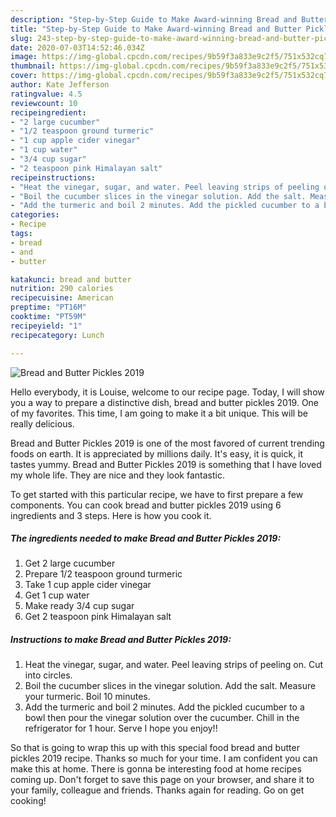 ```yaml
---
description: "Step-by-Step Guide to Make Award-winning Bread and Butter Pickles 2019"
title: "Step-by-Step Guide to Make Award-winning Bread and Butter Pickles 2019"
slug: 243-step-by-step-guide-to-make-award-winning-bread-and-butter-pickles-2019
date: 2020-07-03T14:52:46.034Z
image: https://img-global.cpcdn.com/recipes/9b59f3a833e9c2f5/751x532cq70/bread-and-butter-pickles-2019-recipe-main-photo.jpg
thumbnail: https://img-global.cpcdn.com/recipes/9b59f3a833e9c2f5/751x532cq70/bread-and-butter-pickles-2019-recipe-main-photo.jpg
cover: https://img-global.cpcdn.com/recipes/9b59f3a833e9c2f5/751x532cq70/bread-and-butter-pickles-2019-recipe-main-photo.jpg
author: Kate Jefferson
ratingvalue: 4.5
reviewcount: 10
recipeingredient:
- "2 large cucumber"
- "1/2 teaspoon ground turmeric"
- "1 cup apple cider vinegar"
- "1 cup water"
- "3/4 cup sugar"
- "2 teaspoon pink Himalayan salt"
recipeinstructions:
- "Heat the vinegar, sugar, and water. Peel leaving strips of peeling on. Cut into circles."
- "Boil the cucumber slices in the vinegar solution. Add the salt. Measure your turmeric. Boil 10 minutes."
- "Add the turmeric and boil 2 minutes. Add the pickled cucumber to a bowl then pour the vinegar solution over the cucumber. Chill in the refrigerator for 1 hour. Serve I hope you enjoy!!"
categories:
- Recipe
tags:
- bread
- and
- butter

katakunci: bread and butter 
nutrition: 290 calories
recipecuisine: American
preptime: "PT16M"
cooktime: "PT59M"
recipeyield: "1"
recipecategory: Lunch

---
```



![Bread and Butter Pickles 2019](https://img-global.cpcdn.com/recipes/9b59f3a833e9c2f5/751x532cq70/bread-and-butter-pickles-2019-recipe-main-photo.jpg)

Hello everybody, it is Louise, welcome to our recipe page. Today, I will show you a way to prepare a distinctive dish, bread and butter pickles 2019. One of my favorites. This time, I am going to make it a bit unique. This will be really delicious.



Bread and Butter Pickles 2019 is one of the most favored of current trending foods on earth. It is appreciated by millions daily. It's easy, it is quick, it tastes yummy. Bread and Butter Pickles 2019 is something that I have loved my whole life. They are nice and they look fantastic.


To get started with this particular recipe, we have to first prepare a few components. You can cook bread and butter pickles 2019 using 6 ingredients and 3 steps. Here is how you cook it.

##### The ingredients needed to make Bread and Butter Pickles 2019:

1. Get 2 large cucumber
1. Prepare 1/2 teaspoon ground turmeric
1. Take 1 cup apple cider vinegar
1. Get 1 cup water
1. Make ready 3/4 cup sugar
1. Get 2 teaspoon pink Himalayan salt




##### Instructions to make Bread and Butter Pickles 2019:

1. Heat the vinegar, sugar, and water. Peel leaving strips of peeling on. Cut into circles.
1. Boil the cucumber slices in the vinegar solution. Add the salt. Measure your turmeric. Boil 10 minutes.
1. Add the turmeric and boil 2 minutes. Add the pickled cucumber to a bowl then pour the vinegar solution over the cucumber. Chill in the refrigerator for 1 hour. Serve I hope you enjoy!!




So that is going to wrap this up with this special food bread and butter pickles 2019 recipe. Thanks so much for your time. I am confident you can make this at home. There is gonna be interesting food at home recipes coming up. Don't forget to save this page on your browser, and share it to your family, colleague and friends. Thanks again for reading. Go on get cooking!
